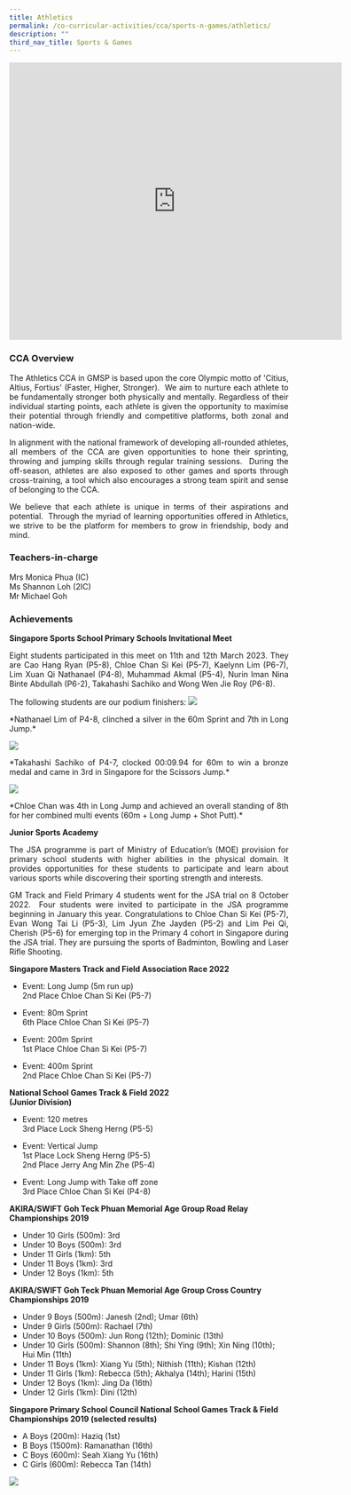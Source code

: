 ```yaml
---
title: Athletics
permalink: /co-curricular-activities/cca/sports-n-games/athletics/
description: ""
third_nav_title: Sports & Games
---
```

<iframe allowfullscreen="true" height="500" width="600" frameborder="0" src="https://docs.google.com/presentation/d/e/2PACX-1vQ3Y39B-_Y7XMFtfiizuhKd3APCmSFrE0um-MQhi9VL4axv5ZmtNfdx67iJ52bSSfvNu2iL3r_9-B5b/embed?start=false&amp;loop=true&amp;delayms=10000"></iframe>

### CCA Overview  

<p style="text-align: justify;">The Athletics CCA in GMSP is based upon the core Olympic motto of 'Citius, Altius, Fortius' (Faster, Higher, Stronger).&nbsp; We aim to nurture each athlete to be fundamentally stronger both physically and mentally. Regardless of their individual starting points, each athlete is given the opportunity to maximise their potential through friendly and competitive platforms, both zonal and nation-wide.

<p style="text-align: justify;">In alignment with the national framework of developing all-rounded athletes, all members of the CCA are given opportunities to hone their sprinting, throwing and jumping skills through regular training sessions.&nbsp; During the off-season, athletes are also exposed to other games and sports through cross-training, a tool which also encourages a strong team spirit and sense of belonging to the CCA.

<p style="text-align: justify;">We believe that each athlete is unique in terms of their aspirations and potential.&nbsp; Through the myriad of learning opportunities offered in Athletics, we strive to be the platform for members to grow in friendship, body and mind.<br>

### Teachers-in-charge <br>

Mrs Monica Phua (IC)<br>
Ms Shannon Loh (2IC) <br>
Mr Michael Goh<br>

### Achievements  <br>
	
**Singapore Sports School Primary Schools Invitational Meet**<br>
<p style="text-align: justify;">Eight students participated in this meet on 11th and 12th March 2023. They are Cao Hang Ryan (P5-8), Chloe Chan Si Kei (P5-7), Kaelynn Lim (P6-7), Lim Xuan Qi Nathanael (P4-8), Muhammad Akmal (P5-4), Nurin Iman Nina Binte Abdullah (P6-2), Takahashi Sachiko and Wong Wen Jie Roy (P6-8).<br>
	
The following students are our podium finishers:
![](/images/Nathaniel.png)
<p style="text-align: justify;">*Nathanael Lim of P4-8, clinched a silver in the 60m Sprint and 7th in Long Jump.*
	
![](/images/Sachiko.png)
<p style="text-align: justify;">*Takahashi Sachiko of P4-7, clocked 00:09.94 for 60m to win a bronze medal and came in 3rd in Singapore for the Scissors Jump.*
	
![](/images/Chloe.png)
<p style="text-align: justify;">*Chloe Chan was 4th in Long Jump and achieved an overall standing of 8th for her combined multi events (60m + Long Jump + Shot Putt).*
	
**Junior Sports Academy**
<p style="text-align: justify;">The JSA programme is part of Ministry of Education’s (MOE) provision for primary school students with higher abilities in the physical domain. It provides opportunities for these students to participate and learn about various sports while discovering their sporting strength and interests.

<p style="text-align: justify;">GM Track and Field Primary 4 students went for the JSA trial on 8 October 2022.  Four students were invited to participate in the JSA programme beginning in January this year. Congratulations to Chloe Chan Si Kei (P5-7), Evan Wong Tai Li (P5-3), Lim Jyun Zhe Jayden (P5-2) and Lim Pei Qi, Cherish (P5-6) for emerging top in the Primary 4 cohort in Singapore during the JSA trial. They are pursuing the sports of Badminton, Bowling and Laser Rifle Shooting.

**Singapore Masters Track and Field Association Race 2022**  <br>
* Event: Long Jump (5m run up)<br>
	2nd Place Chloe Chan Si Kei (P5-7)

* Event: 80m Sprint<br>
	6th Place Chloe Chan Si Kei (P5-7)

* Event: 200m Sprint<br>
	1st Place Chloe Chan Si Kei (P5-7)

* Event: 400m Sprint<br>
	2nd Place Chloe Chan Si Kei (P5-7)<br>
	
**National School Games Track &amp; Field 2022** <br>
**(Junior Division)**<br>
* Event:&nbsp;120 metres <br>
	3rd Place&nbsp;Lock Sheng Herng (P5-5)&nbsp;  
  
* Event:&nbsp;Vertical Jump <br>
	1st Place&nbsp;Lock Sheng Herng (P5-5)&nbsp;<br>
	2nd Place&nbsp;Jerry Ang Min Zhe (P5-4)  
  
* Event:&nbsp;Long Jump with Take off zone <br>
	3rd Place Chloe Chan Si Kei (P4-8)

**AKIRA/SWIFT Goh Teck Phuan Memorial Age Group Road Relay Championships 2019**
* Under 10 Girls (500m): 3rd
* Under 10 Boys (500m): 3rd
* Under 11 Girls (1km): 5th
* Under 11 Boys (1km): 3rd
* Under 12 Boys (1km): 5th

**AKIRA/SWIFT Goh Teck Phuan Memorial Age Group Cross Country Championships 2019**
* Under 9 Boys (500m): Janesh (2nd); Umar (6th)
* Under 9 Girls (500m): Rachael (7th)
* Under 10 Boys (500m): Jun Rong (12th); Dominic (13th)
* Under 10 Girls (500m): Shannon (8th); Shi Ying (9th); Xin Ning (10th); Hui Min (11th)
* Under 11 Boys (1km): Xiang Yu (5th); Nithish (11th); Kishan (12th)
* Under 11 Girls (1km): Rebecca (5th); Akhalya (14th); Harini (15th)
* Under 12 Boys (1km): Jing Da (16th)
* Under 12 Girls (1km): Dini (12th)

**Singapore Primary School Council National School Games Track &amp; Field Championships 2019 (selected results)**
* A Boys (200m): Haziq (1st)&nbsp;
* B Boys (1500m): Ramanathan (16th)
* C Boys (600m): Seah Xiang Yu (16th)
* C Girls (600m): Rebecca Tan (14th)
	
![](/images/Athletics%20Team%20Photo.jpeg)
	